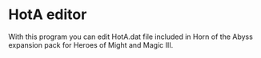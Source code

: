 # HotA editor #

With this program you can edit HotA.dat file included in Horn of the Abyss expansion pack for Heroes of Might and Magic III.

